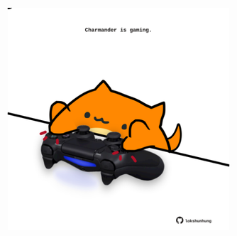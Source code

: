 <!-- built at 04/12/2022, 03:02:17 UTC -->
<p align="center">
  <img width="500" height="500" src="./ReadmeImage.svg">
</p>
